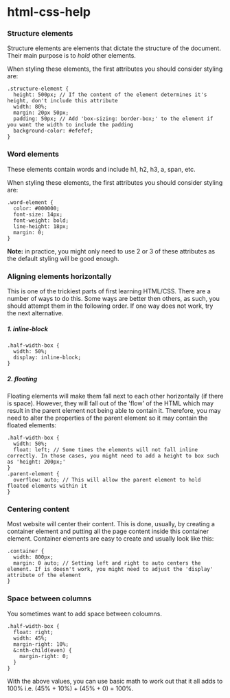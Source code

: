 # html-css-help

### Structure elements

Structure elements are elements that dictate the structure of the document. Their main purpose is to *hold* other elements.

When styling these elements, the first attributes you should consider styling are:

```
.structure-element {
  height: 500px; // If the content of the element determines it's height, don't include this attribute
  width: 80%;
  margin: 20px 50px;
  padding: 50px; // Add 'box-sizing: border-box;' to the element if you want the width to include the padding
  background-color: #efefef;
}
```

### Word elements

These elements contain words and include h1, h2, h3, a, span, etc.

When styling these elements, the first attributes you should consider styling are:

```
.word-element {
  color: #000000;
  font-size: 14px;
  font-weight: bold;
  line-height: 18px;
  margin: 0;
}
```

**Note:** in practice, you might only need to use 2 or 3 of these attributes as the default styling will be good enough.

### Aligning elements horizontally

This is one of the trickiest parts of first learning HTML/CSS. There are a number of ways to do this. Some ways are better then others, as such, you should attempt them in the following order. If one way does not work, try the next alternative.

##### 1. inline-block

```
.half-width-box {
  width: 50%;
  display: inline-block;
}
```

##### 2. floating

Floating elements will make them fall next to each other horizontally (if there is space). However, they will fall out of the 'flow' of the HTML which may result in the parent element not being able to contain it. Therefore, you may need to alter the properties of the parent element so it may contain the floated elements:

```
.half-width-box {
  width: 50%;
  float: left; // Some times the elements will not fall inline correctly. In those cases, you might need to add a height to box such as 'height: 200px;'
}
.parent-element {
  overflow: auto; // This will allow the parent element to hold floated elements within it
}
```

### Centering content

Most website will center their content. This is done, usually, by creating a container element and putting all the page content inside this container element. Container elements are easy to create and usually look like this:

```
.container {
  width: 800px;
  margin: 0 auto; // Setting left and right to auto centers the element. If is doesn't work, you might need to adjust the 'display' attribute of the element
}
```

### Space between columns

You sometimes want to add space between coloumns.

```
.half-width-box {
  float: right;
  width: 45%;
  margin-right: 10%;
  &:nth-child(even) {
    margin-right: 0;
  }
}
```

With the above values, you can use basic math to work out that it all adds to 100% i.e. (45% + 10%) + (45% + 0) = 100%.
